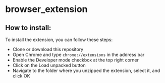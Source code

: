 # browser_extension

## How to install:

To install the extension, you can follow these steps:

- Clone or download this repository
- Open Chrome and type `chrome://extensions` in the address bar
- Enable the Developer mode checkbox at the top right corner
- Click on the Load unpacked button
- Navigate to the folder where you unzipped the extension, select it, and click OK

